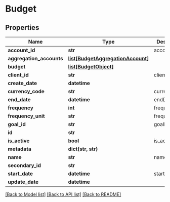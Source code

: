 # Budget

## Properties
Name | Type | Description | Notes
------------ | ------------- | ------------- | -------------
**account_id** | **str** | accountId | [optional] 
**aggregation_accounts** | [**list[BudgetAggregationAccount]**](BudgetAggregationAccount.md) |  | [optional] 
**budget** | [**list[BudgetObject]**](BudgetObject.md) |  | [optional] 
**client_id** | **str** | clientId | 
**create_date** | **datetime** |  | [optional] 
**currency_code** | **str** | currencyCode | 
**end_date** | **datetime** | endDate | [optional] 
**frequency** | **int** | frequency | [optional] 
**frequency_unit** | **str** | frequencyUnit | 
**goal_id** | **str** | goalId | [optional] 
**id** | **str** |  | [optional] 
**is_active** | **bool** | is_active | [optional] 
**metadata** | **dict(str, str)** |  | [optional] 
**name** | **str** | name | 
**secondary_id** | **str** |  | [optional] 
**start_date** | **datetime** | startDate | [optional] 
**update_date** | **datetime** |  | [optional] 

[[Back to Model list]](../README.md#documentation-for-models) [[Back to API list]](../README.md#documentation-for-api-endpoints) [[Back to README]](../README.md)


